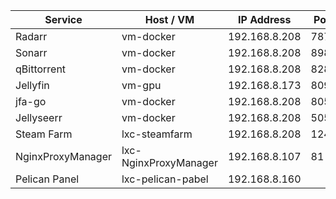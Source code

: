 | Service       | Host / VM     | IP Address      | Port | URL                            |
|---------------|---------------|------------------|------|---------------------------------|
| Radarr        | vm-docker     | 192.168.8.208   | 7878 | http://192.168.8.208:7878      |
| Sonarr        | vm-docker     | 192.168.8.208   | 8989 | http://192.168.8.208:8989      |
| qBittorrent   | vm-docker     | 192.168.8.208   | 8282 | http://192.168.8.208:8282      |
| Jellyfin      | vm-gpu        | 192.168.8.173   | 8096 | http://192.168.8.173:8096      |
| jfa-go        | vm-docker     | 192.168.8.208   | 8056 | http://192.168.8.208:8056      |
| Jellyseerr    | vm-docker     | 192.168.8.208   | 5055 | http://192.168.8.208:5055      |
| Steam Farm    | lxc-steamfarm    | 192.168.8.208   | 1242 | http://192.168.8.208:1242      |
| NginxProxyManager    | lxc-NginxProxyManager    | 192.168.8.107   | 81 | http://192.168.8.107:81      |
| Pelican Panel    | lxc-pelican-pabel     | 192.168.8.160   |  | http://192.168.8.160      |



